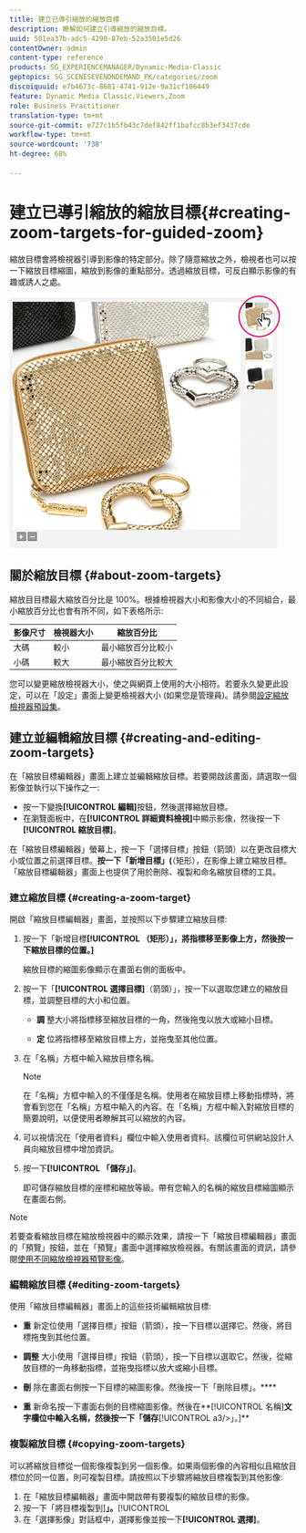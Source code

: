 ```yaml
---
title: 建立已導引縮放的縮放目標
description: 瞭解如何建立引導縮放的縮放目標。
uuid: 501ea37b-adc5-4290-87eb-52a3501e5d26
contentOwner: admin
content-type: reference
products: SG_EXPERIENCEMANAGER/Dynamic-Media-Classic
geptopics: SG_SCENESEVENONDEMAND_PK/categories/zoom
discoiquuid: e7b4673c-8681-4741-912e-9a31cf106449
feature: Dynamic Media Classic,Viewers,Zoom
role: Business Practitioner
translation-type: tm+mt
source-git-commit: e727c1b5fb43c7def842ff1bafcc8b3ef3437cde
workflow-type: tm+mt
source-wordcount: '738'
ht-degree: 68%

---
```



# 建立已導引縮放的縮放目標{#creating-zoom-targets-for-guided-zoom}

縮放目標會將檢視器引導到影像的特定部分。除了隨意縮放之外，檢視者也可以按一下縮放目標縮圖，縮放到影像的重點部分。透過縮放目標，可反白顯示影像的有趣或誘人之處。

![Creating zoom targets for Guided Zoom](/help/assets/zo_guided_zoom.png)

## 關於縮放目標 {#about-zoom-targets}

縮放目目標最大縮放百分比是 100%。根據檢視器大小和影像大小的不同組合，最小縮放百分比也會有所不同，如下表格所示:

| 影像尺寸 | 檢視器大小 | 縮放百分比 |
|--- |--- |--- |
| 大碼 | 較小 | 最小縮放百分比較小 |
| 小碼 | 較大 | 最小縮放百分比較大 |

您可以變更縮放檢視器大小，使之與網頁上使用的大小相符。若要永久變更此設定，可以在「設定」畫面上變更檢視器大小 (如果您是管理員)。請參閱[設定縮放檢視器預設集](setting-zoom-viewer-presets.md#setting_up_zoom_viewer_presets)。

## 建立並編輯縮放目標 {#creating-and-editing-zoom-targets}

在「縮放目標編輯器」畫面上建立並編輯縮放目標。若要開啟該畫面，請選取一個影像並執行以下操作之一:

* 按一下變換&#x200B;**[!UICONTROL 編輯]**&#x200B;按鈕，然後選擇縮放目標。
* 在瀏覽面板中，在&#x200B;**[!UICONTROL 詳細資料檢視]**&#x200B;中顯示影像，然後按一下&#x200B;**[!UICONTROL 縮放目標]**。

在「縮放目標編輯器」螢幕上，按一下「選擇目標」按鈕（箭頭）以在更改目標大小或位置之前選擇目標。 ****&#x200B;按一下「新增目標」(****（矩形），在影像上建立縮放目標。 「縮放目標編輯器」畫面上也提供了用於刪除、複製和命名縮放目標的工具。

### 建立縮放目標  {#creating-a-zoom-target}

開啟「縮放目標編輯器」畫面，並按照以下步驟建立縮放目標:

1. 按一下「新增目標&#x200B;**[!UICONTROL （矩形）」，將指標移至影像上方，然後按一下縮放目標的位置。]**

   縮放目標的縮圖影像顯示在畫面右側的面板中。

1. 按一下「**[!UICONTROL 選擇目標]**（箭頭）」，按一下以選取您建立的縮放目標，並調整目標的大小和位置。

   * **調**
整大小將指標移至縮放目標的一角，然後拖曳以放大或縮小目標。

   * **定**
位將指標移至縮放目標上方，並拖曳至其他位置。

1. 在「名稱」方框中輸入縮放目標名稱。

   >[!NOTE]
   >
   >在「名稱」方框中輸入的不僅僅是名稱。使用者在縮放目標上移動指標時，將會看到您在「名稱」方框中輸入的內容。在「名稱」方框中輸入對縮放目標的簡要說明，以便使用者瞭解其可以縮放的內容。

1. 可以視情況在「使用者資料」欄位中輸入使用者資料。該欄位可供網站設計人員向縮放目標中增加資訊。
1. 按一下&#x200B;**[!UICONTROL 「儲存」]**。

   即可儲存縮放目標的座標和縮放等級。帶有您輸入的名稱的縮放目標縮圖顯示在畫面右側。

>[!NOTE]
>
>若要查看縮放目標在縮放檢視器中的顯示效果，請按一下「縮放目標編輯器」畫面的「預覽」按鈕，並在「預覽」畫面中選擇縮放檢視器。有關該畫面的資訊，請參閱[使用不同縮放檢視器預覽影像](previewing-image-assets-different-zoom.md#previewing_image_assets_with_different_zoom_viewers)。

### 編輯縮放目標  {#editing-zoom-targets}

使用「縮放目標編輯器」畫面上的這些技術編輯縮放目標:

* **重**
新定位使用「選擇目標」按鈕（箭頭），按一下目標以選擇它。然後，將目標拖曳到其他位置。

* **調整**
大小使用「選擇目標」按鈕（箭頭），按一下目標以選取它。然後，從縮放目標的一角移動指標，並拖曳指標以放大或縮小目標。

* **刪**
除在畫面右側按一下目標的縮圖影像。然後按一下「刪除目標」。****

* **重**
新命名按一下畫面右側的目標縮圖影像。然後在**[!UICONTROL 名稱]**&#x200B;文字欄位中輸入名稱，然後按一下「儲存&#x200B;**[!UICONTROL a3/>」。]**

### 複製縮放目標 {#copying-zoom-targets}

可以將縮放目標從一個影像複製到另一個影像。如果兩個影像的內容相似且縮放目標位於同一位置，則可複製目標。請按照以下步驟將縮放目標複製到其他影像:

1. 在「縮放目標編輯器」畫面中開啟帶有要複製的縮放目標的影像。
1. 按一下「將目標複製到&#x200B;]**」。**[!UICONTROL 
1. 在「選擇影像」對話框中，選擇影像並按一下&#x200B;**[!UICONTROL 選擇]**。

